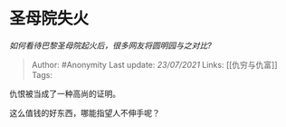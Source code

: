 # 圣母院失火
*如何看待巴黎圣母院起火后，很多网友将圆明园与之对比?*

> Author: #Anonymity
Last update: *23/07/2021* 
Links: [[仇穷与仇富]]
Tags:  

 
仇恨被当成了一种高尚的证明。

这么值钱的好东西，哪能指望人不伸手呢？



